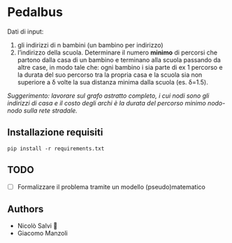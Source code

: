 # Pedalbus

Dati di input:
1. gli indirizzi di n bambini (un bambino per indirizzo)
2. l’indirizzo della scuola.
Determinare il numero **minimo** di percorsi che partono dalla casa di un bambino e terminano alla scuola passando da altre case, in modo tale che: ogni bambino i sia parte di ex 1 percorso e la durata del suo percorso tra la propria casa e la scuola sia non superiore a δ volte la sua distanza minima dalla scuola (es. δ=1.5).

*Suggerimento: lavorare sul grafo astratto completo, i cui nodi sono gli indirizzi di casa e il costo degli archi è la durata del percorso minimo nodo-nodo sulla rete stradale.*

## Installazione requisiti

`pip install -r requirements.txt`

## TODO

- [ ] Formalizzare il problema tramite un modello (pseudo)matematico

## Authors

- Nicolò Salvi :duck:
- Giacomo Manzoli


